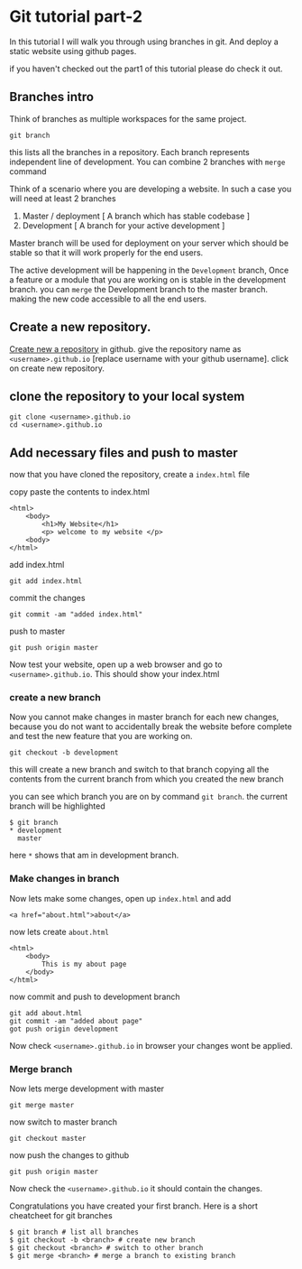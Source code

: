 # Git tutorial part-2
In this tutorial I will walk you through using branches in git. And deploy a static website using github pages.

if you haven't checked out the part1 of this tutorial please do check it out.
## Branches intro
Think of branches as multiple workspaces for the same project.
```
git branch
```
this lists all the branches in a repository.
Each branch represents independent line of development. You can combine 2 branches with `merge` command <br>

Think of a scenario where you are developing a website. In such a case you will need at least 2 branches <br>
1. Master / deployment [ A branch which has stable codebase ]
2. Development [ A branch for your active development ]

Master branch will be used for deployment on your server which should be stable so that it will work properly 
for the end users.

The active development will be happening in the `Development` branch, Once a feature or a module that you are working on 
is stable in the development branch. you can `merge` the Development branch to the master branch. 
making the new code accessible to all the end users.

## Create a new repository.
[Create new a repository](https://github.com/new) in github. give the repository name as `<username>.github.io` 
[replace username with your github username]. click on create new repository.

## clone the repository to your local system
```
git clone <username>.github.io
cd <username>.github.io
```

## Add necessary files and push to master
now that you have cloned the repository, create a `index.html` file


copy paste the contents to index.html 
```
<html>
    <body>
        <h1>My Website</h1>
        <p> welcome to my website </p>
    <body>
</html>
``` 

add index.html
```
git add index.html
```

commit the changes
```
git commit -am "added index.html"
```

push to master
```
git push origin master
```

Now test your website, open up a web browser and go to `<username>.github.io`. This should show your index.html

### create a new branch
Now you cannot make changes in master branch for each new changes, because you do not want to accidentally break the website before complete and test the new feature that you are working on.

```
git checkout -b development
```
this will create a new branch and switch to that branch copying all the contents from the current branch from which you created the new branch

you can see which branch you are on by command `git branch`. the current branch will be highlighted
```
$ git branch
* development
  master
```
here `*` shows that am in development branch.

### Make changes in branch
Now lets make some changes, open up `index.html`
and add 
```
<a href="about.html">about</a>
```
now lets create `about.html`
```
<html>
    <body>
        This is my about page
    </body>
</html>
```
now commit and push to development branch
```
git add about.html
git commit -am "added about page"
got push origin development
```
Now check `<username>.github.io` in browser your changes wont be applied.

### Merge branch
Now lets merge development with master
```
git merge master
```
now switch to master branch
```
git checkout master
```
now push the changes to github
```
git push origin master
```
Now check the `<username>.github.io` it should contain the changes.

Congratulations you have created your first branch.
Here is a short cheatcheet for git branches
```
$ git branch # list all branches
$ git checkout -b <branch> # create new branch
$ git checkout <branch> # switch to other branch 
$ git merge <branch> # merge a branch to existing branch
```
